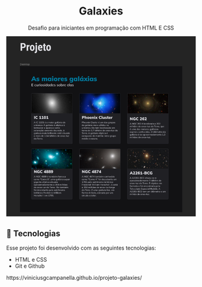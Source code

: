 <h1 align="center"> Galaxies </h1>

<p align="center">
Desafio para iniciantes em programação com HTML E CSS <br/>


<p align="center">
  <img alt="projeto-explorer-basico" src="./assets/Screenshot_1.png">
</p>

## 🚀 Tecnologias

Esse projeto foi desenvolvido com as seguintes tecnologias:

- HTML e CSS
- Git e Github

<p> https://viniciusgcampanella.github.io/projeto-galaxies/ </p>